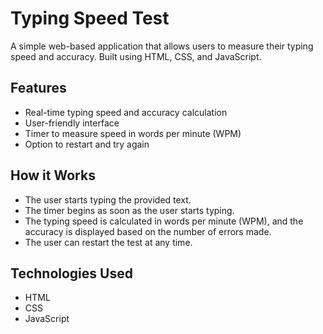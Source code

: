 # Typing Speed Test

A simple web-based application that allows users to measure their typing speed and accuracy. Built using HTML, CSS, and JavaScript.

## Features

- Real-time typing speed and accuracy calculation
- User-friendly interface
- Timer to measure speed in words per minute (WPM)
- Option to restart and try again

## How it Works
- The user starts typing the provided text.  
- The timer begins as soon as the user starts typing.  
- The typing speed is calculated in words per minute (WPM), and the accuracy is displayed based on the number of errors made.  
- The user can restart the test at any time.  
## Technologies Used
- HTML  
- CSS  
- JavaScript  






